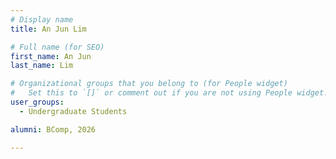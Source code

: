 ```yaml
---
# Display name
title: An Jun Lim

# Full name (for SEO)
first_name: An Jun
last_name: Lim

# Organizational groups that you belong to (for People widget)
#   Set this to `[]` or comment out if you are not using People widget.
user_groups:
  - Undergraduate Students

alumni: BComp, 2026

---
```

